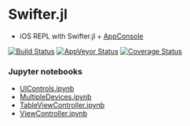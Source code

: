 Swifter.jl
==========

  * iOS REPL with Swifter.jl + [AppConsole](https://github.com/wookay/AppConsole)

  [![Build Status](https://api.travis-ci.org/wookay/Swifter.jl.svg?branch=master)](https://travis-ci.org/wookay/Swifter.jl)
  [![AppVeyor Status](https://ci.appveyor.com/api/projects/status/o2s4mck7t36ox7jk/branch/master?svg=true)](https://ci.appveyor.com/project/wookay/swifter-jl/branch/master)
  [![Coverage Status](https://coveralls.io/repos/github/wookay/Swifter.jl/badge.svg?branch=master)](https://coveralls.io/github/wookay/Swifter.jl?branch=master)


### Jupyter notebooks

 - [UIControls.ipynb](https://github.com/wookay/AppConsole/blob/master/notebooks/UIControls.ipynb)
 - [MultipleDevices.ipynb](https://github.com/wookay/AppConsole/blob/master/notebooks/MultipleDevices.ipynb)
 - [TableViewController.ipynb](https://github.com/wookay/AppConsole/blob/master/notebooks/TableViewController.ipynb)
 - [ViewController.ipynb](https://github.com/wookay/AppConsole/blob/master/notebooks/ViewController.ipynb)
